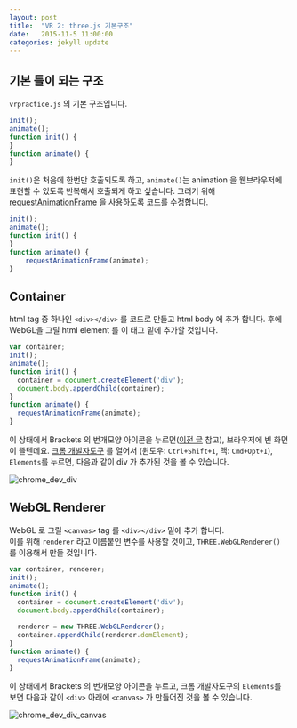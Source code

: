 ```yaml
---
layout: post
title:  "VR 2: three.js 기본구조"
date:   2015-11-5 11:00:00
categories: jekyll update
---
```


## 기본 틀이 되는 구조

`vrpractice.js` 의 기본 구조입니다.

```javascript
init();
animate();
function init() {
}
function animate() {
}
```

`init()`은 처음에 한번만 호출되도록 하고,
`animate()`는 animation 을 웹브라우저에 표현할 수 있도록 반복해서 호출되게 하고
싶습니다.
그러기 위해 [requestAnimationFrame][1] 을 사용하도록 코드를 수정합니다.

```javascript
init();
animate();
function init() {
}
function animate() {
    requestAnimationFrame(animate);
}
```

## Container

html tag 중 하나인 `<div></div>` 를 코드로 만들고 html body 에 추가 합니다.
후에 WebGL을 그릴 html element 를 이 태그 밑에 추가할 것입니다.

```javascript
var container;
init();
animate();
function init() {
  container = document.createElement('div');
  document.body.appendChild(container);
}
function animate() {
  requestAnimationFrame(animate);
}
```

이 상태에서 Brackets 의 번개모양 아이콘을 누르면([이전 글][3] 참고), 브라우저에 빈 화면이 뜰텐데요.
[크롬 개발자도구][2] 를 열어서 (윈도우: `Ctrl+Shift+I`, 맥: `Cmd+Opt+I`), `Elements`를 누르면,
다음과 같이 div 가 추가된 것을 볼 수 있습니다.

![chrome_dev_div]({{site.url}}/assets/chrome_dev_div.jpg)

## WebGL Renderer

WebGL 로 그릴 `<canvas>` tag 를 `<div></div>` 밑에 추가 합니다.  
이를 위해 `renderer` 라고 이름붙인 변수를 사용할 것이고, `THREE.WebGLRenderer()` 를 이용해서 만들 것입니다.

```javascript
var container, renderer;
init();
animate();
function init() {
  container = document.createElement('div');
  document.body.appendChild(container);

  renderer = new THREE.WebGLRenderer();
  container.appendChild(renderer.domElement);
}
function animate() {
  requestAnimationFrame(animate);
}
```

이 상태에서 Brackets 의 번개모양 아이콘을 누르고, 크롬 개발자도구의 `Elements`를 보면 다음과 같이 `<div>` 아래에 `<canvas>` 가 만들어진 것을 볼 수 있습니다.

![chrome_dev_div_canvas]({{site.url}}/assets/chrome_dev_div_canvas.jpg)

[1]: https://msdn.microsoft.com/en-us/library/hh920765(v=vs.85).aspx
[2]: https://developer.chrome.com/devtools
[3]: http://cuspace.github.io/jekyll/update/2015/10/24/vr-threejs-brackets1.html
